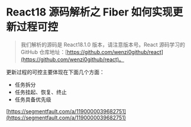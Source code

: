 # React18 源码解析之 Fiber 如何实现更新过程可控

> 我们解析的源码是 React18.1.0 版本，请注意版本号。React 源码学习的 GitHub 仓库地址：[https://github.com/wenzi0github/react](https://github.com/wenzi0github/react)。

更新过程的可控主要体现在下面几个方面：

* 任务拆分
* 任务挂起、恢复、终止
* 任务具备优先级

[https://segmentfault.com/a/1190000039682751](https://segmentfault.com/a/1190000039682751)

